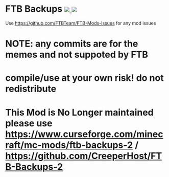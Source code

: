 # FTB Backups [![](http://cf.way2muchnoise.eu/314904.svg)  ![](http://cf.way2muchnoise.eu/versions/314904.svg)](https://www.curseforge.com/minecraft/mc-mods/ftb-backups-forge)

Use https://github.com/FTBTeam/FTB-Mods-Issues for any mod issues

# NOTE: any commits are for the memes and not suppoted by FTB
# compile/use at your own risk! do not redistribute
# This Mod is No Longer maintained please use https://www.curseforge.com/minecraft/mc-mods/ftb-backups-2 / https://github.com/CreeperHost/FTB-Backups-2
